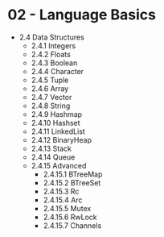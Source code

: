 
# 02 - Language Basics

- 2.4 Data Structures  
  - 2.4.1 Integers  
  - 2.4.2 Floats  
  - 2.4.3 Boolean  
  - 2.4.4 Character  
  - 2.4.5 Tuple  
  - 2.4.6 Array  
  - 2.4.7 Vector  
  - 2.4.8 String  
  - 2.4.9 Hashmap  
  - 2.4.10 Hashset  
  - 2.4.11 LinkedList  
  - 2.4.12 BinaryHeap  
  - 2.4.13 Stack  
  - 2.4.14 Queue  
  - 2.4.15 Advanced  
    - 2.4.15.1 BTreeMap  
    - 2.4.15.2 BTreeSet  
    - 2.4.15.3 Rc  
    - 2.4.15.4 Arc  
    - 2.4.15.5 Mutex  
    - 2.4.15.6 RwLock  
    - 2.4.15.7 Channels 
